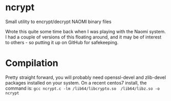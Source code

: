 # ncrypt
Small utility to encrypt/decrypt NAOMI binary files

Wrote this quite some time back when I was playing with the Naomi system.  I had a couple of versions of this floating around, and it may be of interest to others - so putting it up on GitHub for safekeeping.

# Compilation
Pretty straight forward, you will probably need openssl-devel and zlib-devel packages installed on your system.
On a recent centos7 install, the command is:
````gcc ncrypt.c -lm /lib64/libcrypto.so  /lib64/libz.so -o ncrypt````

